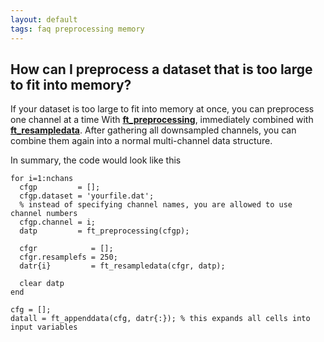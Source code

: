 ```yaml
---
layout: default
tags: faq preprocessing memory
---
```


## How can I preprocess a dataset that is too large to fit into memory?

If your dataset is too large to fit into memory at once, you can preprocess one channel at a time With **[ft_preprocessing](/reference/ft_preprocessing)**, immediately combined with **[ft_resampledata](/reference/ft_resampledata)**. After gathering all downsampled channels, you can combine them again into a normal multi-channel data structure. 

In summary, the code would look like this

	
	
	for i=1:nchans
	  cfgp         = [];
	  cfgp.dataset = 'yourfile.dat';
	  % instead of specifying channel names, you are allowed to use channel numbers
	  cfgp.channel = i;
	  datp         = ft_preprocessing(cfgp);
	  
	  cfgr            = [];
	  cfgr.resamplefs = 250; 
	  datr{i}         = ft_resampledata(cfgr, datp);
	  
	  clear datp
	end
	
	cfg = [];
	datall = ft_appenddata(cfg, datr{:}); % this expands all cells into input variables

